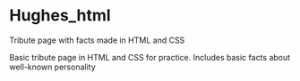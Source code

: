 # Hughes_html
Tribute page with facts made in HTML and CSS

Basic tribute page in HTML and CSS for practice. Includes basic facts about well-known personality
